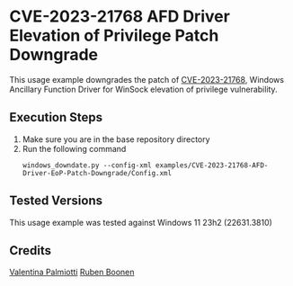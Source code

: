 # CVE-2023-21768 AFD Driver Elevation of Privilege Patch Downgrade

This usage example downgrades the patch of [CVE-2023-21768](https://msrc.microsoft.com/update-guide/vulnerability/CVE-2023-21768), Windows Ancillary Function Driver for WinSock elevation of privilege vulnerability.

## Execution Steps
1. Make sure you are in the base repository directory
2. Run the following command
    ```
    windows_downdate.py --config-xml examples/CVE-2023-21768-AFD-Driver-EoP-Patch-Downgrade/Config.xml
    ```

## Tested Versions
This usage example was tested against Windows 11 23h2 (22631.3810)

## Credits
[Valentina Palmiotti](https://x.com/chompie1337)
[Ruben Boonen](https://x.com/FuzzySec)